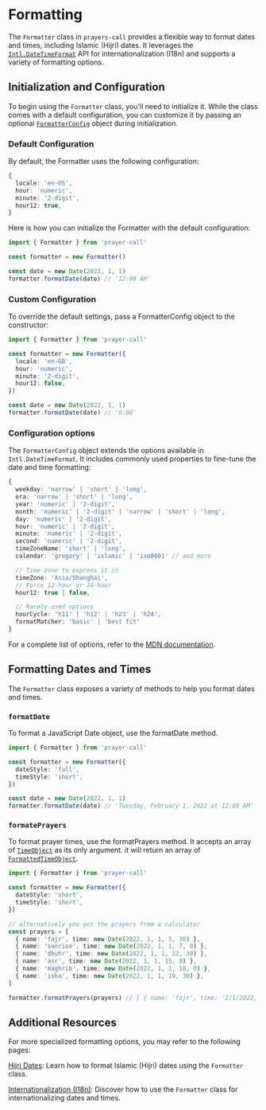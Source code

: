 # Formatting

The `Formatter` class in `prayers-call` provides a flexible way to format dates and times, including Islamic (Hijri) dates. It leverages the [`Intl.DateTimeFormat`](https://developer.mozilla.org/en-US/docs/Web/JavaScript/Reference/Global_Objects/Intl/DateTimeFormat) API for internationalization (I18n) and supports a variety of formatting options.

## Initialization and Configuration

To begin using the `Formatter` class, you'll need to initialize it. While the class comes with a default configuration, you can customize it by passing an optional [`FormatterConfig`](../api.md#formatterconfig) object during initialization.

### Default Configuration

By default, the Formatter uses the following configuration:

```ts
{
  locale: 'en-US',
  hour: 'numeric',
  minute: '2-digit',
  hour12: true,
}
```

Here is how you can initialize the Formatter with the default configuration:

```ts
import { Formatter } from 'prayer-call'

const formatter = new Formatter()

const date = new Date(2022, 1, 1)
formatter.formatDate(date) // '12:00 AM'
```

### Custom Configuration

To override the default settings, pass a FormatterConfig object to the constructor:

```ts
import { Formatter } from 'prayer-call'

const formatter = new Formatter({
  locale: 'en-GB',
  hour: 'numeric',
  minute: '2-digit',
  hour12: false,
})

const date = new Date(2022, 1, 1)
formatter.formatDate(date) // '0:00'
```

### Configuration options

The `FormatterConfig` object extends the options available in `Intl.DateTimeFormat`. It includes commonly used properties to fine-tune the date and time formatting:

```ts
{
  weekday: 'narrow' | 'short' | 'long',
  era: 'narrow' | 'short' | 'long',
  year: 'numeric' | '2-digit',
  month: 'numeric' | '2-digit' | 'narrow' | 'short' | 'long',
  day: 'numeric' | '2-digit',
  hour: 'numeric' | '2-digit',
  minute: 'numeric' | '2-digit',
  second: 'numeric' | '2-digit',
  timeZoneName: 'short' | 'long',
  calendar: 'gregory' | 'islamic' | 'iso8601' // and more

  // Time zone to express it in
  timeZone: 'Asia/Shanghai',
  // Force 12-hour or 24-hour
  hour12: true | false,

  // Rarely-used options
  hourCycle: 'h11' | 'h12' | 'h23' | 'h24',
  formatMatcher: 'basic' | 'best fit'
}
```

For a complete list of options, refer to the [MDN documentation](https://developer.mozilla.org/en-US/docs/Web/JavaScript/Reference/Global_Objects/Intl/DateTimeFormat/DateTimeFormat).

## Formatting Dates and Times

The `Formatter` class exposes a variety of methods to help you format dates and times.

### `formatDate`

To format a JavaScript Date object, use the formatDate method.

```ts
import { Formatter } from 'prayer-call'

const formatter = new Formatter({
  dateStyle: 'full',
  timeStyle: 'short',
})

const date = new Date(2022, 1, 1)
formatter.formatDate(date) // 'Tuesday, February 1, 2022 at 12:00 AM'
```

### `formatePrayers`

To format prayer times, use the formatPrayers method. It accepts an array of [`TimeObject`](../api.md#timeobject) as its only argument. it will return an array of [`FormattedTimeObject`](../api.md#formattedtimeobject).

```ts
import { Formatter } from 'prayer-call'

const formatter = new Formatter({
  dateStyle: 'short',
  timeStyle: 'short',
})

// alternatively you get the prayers from a calculator
const prayers = [
  { name: 'fajr', time: new Date(2022, 1, 1, 5, 30) },
  { name: 'sunrise', time: new Date(2022, 1, 1, 7, 0) },
  { name: 'dhuhr', time: new Date(2022, 1, 1, 12, 30) },
  { name: 'asr', time: new Date(2022, 1, 1, 15, 0) },
  { name: 'maghrib', time: new Date(2022, 1, 1, 18, 0) },
  { name: 'isha', time: new Date(2022, 1, 1, 19, 30) },
]

formatter.formatPrayers(prayers) // [ { name: 'fajr', time: '2/1/2022, 5:30 AM' }, ... ]
```

## Additional Resources

For more specialized formatting options, you may refer to the following pages:

[Hijri Dates](./hijri.md): Learn how to format Islamic (Hijri) dates using the `Formatter` class.

[Internationalization (I18n)](./i18n.md): Discover how to use the `Formatter` class for internationalizing dates and times.
